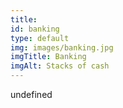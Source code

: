 ```yaml
--- 
title: 
id: banking
type: default
img: images/banking.jpg
imgTitle: Banking
imgAlt: Stacks of cash
---
```


undefined

